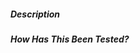 <!--- Provide a general summary of your changes in the Title above -->

<!--- Make sure you've read CONTRIBUTING.md and CODE_OF_CONDUCT.md -->
<!---  -->
<!--- If suggesting a major new feature or major change, please discuss it in an issue/discussions first -->
<!--- If fixing a bug, IDEALLY there should be an issue describing it with steps to reproduce -->
##### Description
<!--- Describe your changes in detail -->
<!--- Why is this change required? What problem does it solve? -->
<!--- If it fixes an open issue, please link to the issue here. -->
<!--- Consider including potentalally useful screenshots of your feature in action -->

##### How Has This Been Tested?
<!--- Please describe in detail how you tested your changes. -->
<!--- Include details of your testing environment, and the tests you ran to -->
<!--- see how your change affects other areas of the code, etc. -->


